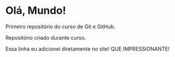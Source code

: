 # Olá, Mundo!
 Primeiro repositório do curso de Git e GitHub.

 Repositório criado durante curso.

Essa linha eu adicionei diretamente no site! QUE IMPRESSIONANTE!
